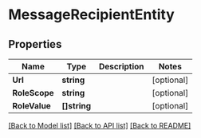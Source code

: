 # MessageRecipientEntity

## Properties

Name | Type | Description | Notes
------------ | ------------- | ------------- | -------------
**Url** | **string** |  | [optional] 
**RoleScope** | **string** |  | [optional] 
**RoleValue** | **[]string** |  | [optional] 

[[Back to Model list]](../README.md#documentation-for-models) [[Back to API list]](../README.md#documentation-for-api-endpoints) [[Back to README]](../README.md)


